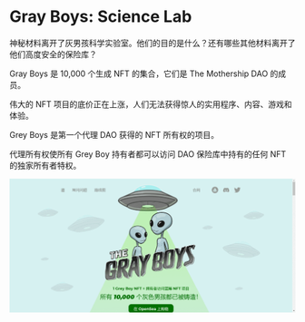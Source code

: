 # Gray Boys: Science Lab

神秘材料离开了灰男孩科学实验室。他们的目的是什么？还有哪些其他材料离开了他们高度安全的保险库？

Gray Boys 是 10,000 个生成 NFT 的集合，它们是 The Mothership DAO 的成员。

伟大的 NFT 项目的底价正在上涨，人们无法获得惊人的实用程序、内容、游戏和体验。

Grey Boys 是第一个代理 DAO 获得的 NFT 所有权的项目。

代理所有权使所有 Grey Boy 持有者都可以访问 DAO 保险库中持有的任何 NFT 的独家所有者特权。

![nft](612321.png)
